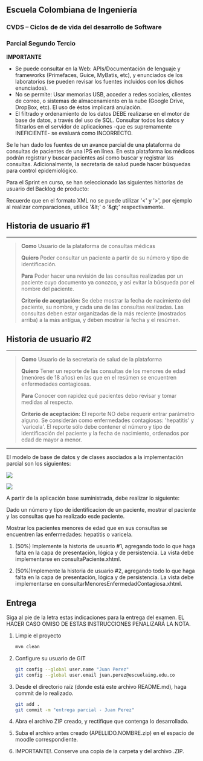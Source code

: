 ## Escuela Colombiana de Ingeniería

### CVDS – Ciclos de de vida del desarrollo de Software
### Parcial Segundo Tercio


**IMPORTANTE**

* Se puede consultar en la Web: APIs/Documentación de lenguaje y frameworks (Primefaces, Guice, MyBatis, etc), y enunciados de los laboratorios (se pueden revisar los fuentes incluidos con los dichos enunciados).
* No se permite: Usar memorias USB, acceder a redes sociales, clientes de correo, o sistemas de almacenamiento en la nube (Google Drive, DropBox, etc). El uso de éstos implicará anulación.
* El filtrado y ordenamiento de los datos DEBE realizarse en el motor de base de datos, a través del uso de SQL. Consultar todos los datos y filtrarlos en el servidor de aplicaciones -que es supremamente INEFICIENTE- se evaluará como INCORRECTO.


Se le han dado los fuentes de un avance parcial de una plataforma de consultas de pacientes de una IPS en línea. En esta plataforma los médicos podrán registrar y buscar pacientes así como buscar y registrar las consultas.
Adicionalmente, la secretaria de salud puede hacer búsquedas para control epidemiológico.

Para el Sprint en curso, se han seleccionado las siguientes historias de usuario del Backlog de producto:

Recuerde que en el formato XML no se puede utilizar '<' y '>', por ejemplo al realizar comparaciones, 
 utilice '&amp;lt;' o '&amp;gt;' respectivamente. 

## Historia de usuario #1

  -------------------------------------------------------------------------------------------------------------------------------------------------------------------------------------
  > **Como** Usuario de la plataforma de consultas médicas
  >
  > **Quiero** Poder consultar un paciente a partir de su número y tipo de identificación.
  >
  > **Para** Poder hacer una revisión de las consultas realizadas por un paciente cuyo documento ya conozco, y así evitar la búsqueda por el nombre del paciente.
  >
  > **Criterio de aceptación:** Se debe mostrar la fecha de nacimiento del paciente, su nombre, y cada una de las consultas realizadas. Las consultas deben estar organizadas de la más reciente (mostrados arriba) a la más antígua, y deben mostrar la fecha y el resúmen.

## Historia de usuario #2

  -------------------------------------------------------------------------------------------------------------------------------------------------------------------------------------
  > **Como** Usuario de la secretaría de salud de la plataforma
  >
  > **Quiero** Tener un reporte de las consultas de los menores de edad (menóres de 18 años) en las que en el resúmen se encuentren enfermedades contagiosas.
  >
  > **Para** Conocer con rapidez qué pacientes debo revisar y tomar medidas al respecto.
  >
  > **Criterio de aceptación:** El reporte NO debe requerir entrar parámetro alguno. Se considerán como enfermedades contagiosas: 'hepatitis' y 'varicela'. El reporte sólo debe contener el número y tipo de identificación  del paciente y la fecha de nacimiento, ordenados por edad de mayor a menor.
  -------------------------------------------------------------------------------------------------------------------------------------------------------------------------------------

El modelo de base de datos y de clases asociados a la implementación parcial son los siguientes:

![](./img/Diagram.png)

![](./img/Model.png)

A partir de la aplicación base suministrada, debe realizar lo siguiente:

Dado un número y tipo de identificacion de un paciente, mostrar el paciente y las consultas que ha realizado esde paciente.

Mostrar los pacientes menores de edad que en sus consultas se encuentren las enfermedades: hepatitis o varicela.


1.  (50%) Implemente la historia de usuario #1, agregando todo lo que haga falta en la capa de presentación, lógica y de persistencia. La vista debe implementarse en consultaPaciente.xhtml.

2.  (50%)Implemente la historia de usuario #2, agregando todo lo que haga falta en la capa de presentación, lógica y de persistencia. La vista debe implementarse en consultarMenoresEnfermedadContagiosa.xhtml.


## Entrega

Siga al pie de la letra estas indicaciones para la entrega del examen. EL HACER CASO OMISO DE ESTAS INSTRUCCIONES PENALIZARÁ LA NOTA.

1. Limpie el proyecto

	```bash
	mvn clean
	```

1. Configure su usuario de GIT

	```bash
	git config --global user.name "Juan Perez"
	git config --global user.email juan.perez@escuelaing.edu.co
	```

2. Desde el directorio raíz (donde está este archivo README.md), haga commit de lo realizado.

	```bash
	git add .
	git commit -m "entrega parcial - Juan Perez"
	```

3. Abra el archivo ZIP creado, y rectifique que contenga lo desarrollado.

4. Suba el archivo antes creado (APELLIDO.NOMBRE.zip) en el espacio de moodle correspondiente.

5. IMPORTANTE!. Conserve una copia de la carpeta y del archivo .ZIP.